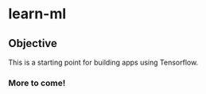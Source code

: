 # learn-ml

## Objective

This is a starting point for building apps using Tensorflow.

### More to come!
